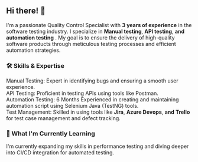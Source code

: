 
<h2 align="Left">Hi there! 👋</h2>

I'm a passionate Quality Control Specialist with __3 years of experience__
 in the software testing industry. I specialize in __Manual testing__, __API testing__, __and__ __automation testing__
. My goal is to ensure the delivery of high-quality software products through meticulous testing processes and efficient automation strategies.

<h3 align="Left">🛠️ Skills & Expertise</h3>

Manual Testing: Expert in identifying bugs and ensuring a smooth user experience.<br>
API Testing: Proficient in testing APIs using tools like Postman.<br>
Automation Testing: 6 Months Experienced in creating and maintaining automation script using Selenium Java (TestNG) tools.<br>
Test Management: Skilled in using tools like __Jira__, __Azure Devops__, __and__ __Trello__ for test case management and defect tracking.

<h3 align="Left">🌱 What I'm Currently Learning</h3>
I'm currently expanding my skills in performance testing and diving deeper into CI/CD integration for automated testing.
